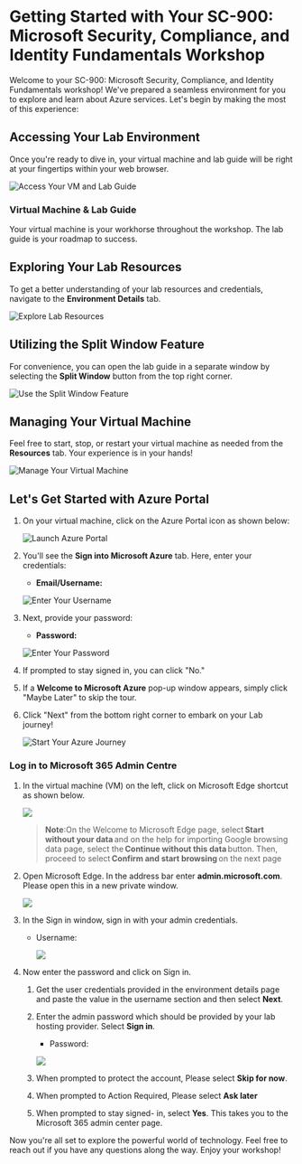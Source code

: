 # Getting Started with Your SC-900: Microsoft Security, Compliance, and Identity Fundamentals Workshop
 
Welcome to your SC-900: Microsoft Security, Compliance, and Identity Fundamentals workshop! We've prepared a seamless environment for you to explore and learn about Azure services. Let's begin by making the most of this experience:
 
## Accessing Your Lab Environment
 
Once you're ready to dive in, your virtual machine and lab guide will be right at your fingertips within your web browser.
 
![Access Your VM and Lab Guide](../Images/labguide.png)

### Virtual Machine & Lab Guide
 
Your virtual machine is your workhorse throughout the workshop. The lab guide is your roadmap to success.
 
## Exploring Your Lab Resources
 
To get a better understanding of your lab resources and credentials, navigate to the **Environment Details** tab.
 
![Explore Lab Resources](../Images/env.png)
 
## Utilizing the Split Window Feature
 
For convenience, you can open the lab guide in a separate window by selecting the **Split Window** button from the top right corner.
 
![Use the Split Window Feature](../Images/spl.png)
 
## Managing Your Virtual Machine
 
Feel free to start, stop, or restart your virtual machine as needed from the **Resources** tab. Your experience is in your hands!
 
![Manage Your Virtual Machine](../Images/res.png)
 
## Let's Get Started with Azure Portal
 
1. On your virtual machine, click on the Azure Portal icon as shown below:
 
    ![Launch Azure Portal](../Images/sc900-image(1).png)

 
2. You'll see the **Sign into Microsoft Azure** tab. Here, enter your credentials:
 
   - **Email/Username:** <inject key="AzureAdUserEmail"></inject>
 
    ![Enter Your Username](../Images/sc900-image-1.png)
 
3. Next, provide your password:
 
   - **Password:** <inject key="AzureAdUserPassword"></inject>
 
   ![Enter Your Password](../Images/sc900-image-2.png)
 
4. If prompted to stay signed in, you can click "No."
 
5. If a **Welcome to Microsoft Azure** pop-up window appears, simply click "Maybe Later" to skip the tour.
 
6. Click "Next" from the bottom right corner to embark on your Lab journey!
 
     ![Start Your Azure Journey](../Images/sc900-image(3).png)

### Log in to Microsoft 365 Admin Centre

1. In the virtual machine (VM) on the left, click on Microsoft Edge shortcut as shown below.

    ![](../Images/sc900-image(1).png)

    >**Note**:On the Welcome to Microsoft Edge page, select **Start without your data** and on the help for importing Google browsing data page, select the **Continue without this data** button. Then, proceed to select **Confirm and start browsing** on the next page
1. Open Microsoft Edge. In the address bar enter **admin.microsoft.com**. Please open this in a new private window.

      ![](../Images/module4/lab12/main-4.png)

1. In the Sign in window, sign in with your admin credentials.
   * Username: <inject key="AzureAdUserEmail"></inject>

       ![](../Images/module4/lab12/main-4.png)
1. Now enter the password and click on Sign in.
  
    1.  Get the user credentials provided in the environment details page and paste the value in the username section and then select **Next**.
     
    1. Enter the admin password which should be provided by your lab hosting provider. Select **Sign in**.
        * Password: <inject key="AzureAdUserPassword"></inject>
    
        ![](../Images/module4/lab12/main-3.png)
     
    1. When prompted to protect the account, Please select **Skip for now**.
   
    1. When prompted to Action Required, Please select **Ask later**

    1. When prompted to stay signed- in, select **Yes**. This takes you to the Microsoft 365 admin center page.
 
Now you're all set to explore the powerful world of technology. Feel free to reach out if you have any questions along the way. Enjoy your workshop!

